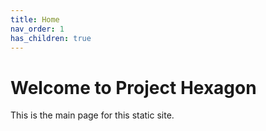 ```yaml
---
title: Home
nav_order: 1
has_children: true
---
```


# Welcome to Project Hexagon

This is the main page for this static site.
